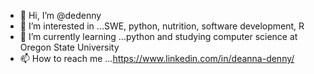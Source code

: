 - 👋 Hi, I’m @dedenny
- 👀 I’m interested in ...SWE, python, nutrition, software development, R
- 🌱 I’m currently learning ...python and studying computer science at Oregon State University
- 📫 How to reach me ...https://www.linkedin.com/in/deanna-denny/

<!---
dedenny/dedenny is a ✨ special ✨ repository because its `README.md` (this file) appears on your GitHub profile.
You can click the Preview link to take a look at your changes.
--->
